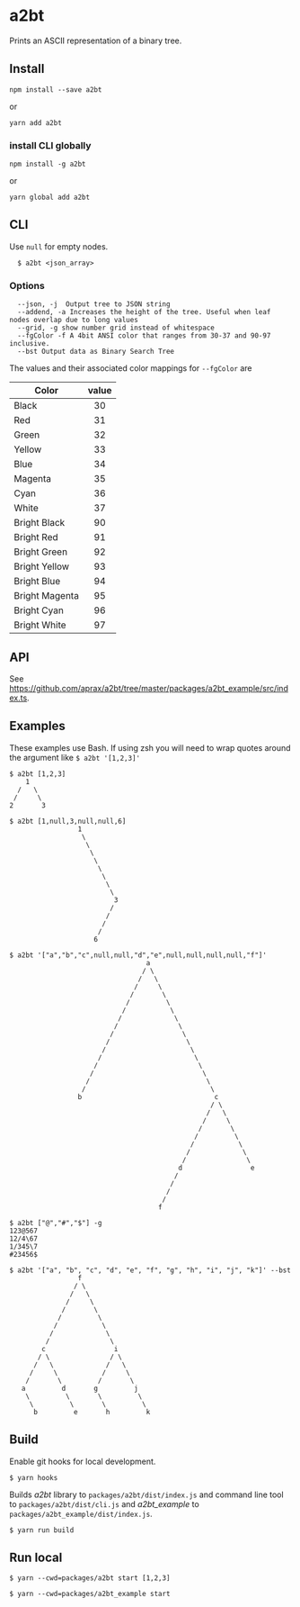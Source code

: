 # a2bt

Prints an ASCII representation of a binary tree.

## Install

```
npm install --save a2bt
```

or

```
yarn add a2bt
```

### install CLI globally

```
npm install -g a2bt
```

or

```
yarn global add a2bt
```

## CLI

Use `null` for empty nodes.

```
  $ a2bt <json_array>
```

### Options

```
  --json, -j  Output tree to JSON string
  --addend, -a Increases the height of the tree. Useful when leaf nodes overlap due to long values
  --grid, -g show number grid instead of whitespace
  --fgColor -f A 4bit ANSI color that ranges from 30-37 and 90-97 inclusive.
  --bst Output data as Binary Search Tree
```

The values and their associated color mappings for `--fgColor` are

| Color          | value |
| -------------- | :---: |
| Black          |  30   |
| Red            |  31   |
| Green          |  32   |
| Yellow         |  33   |
| Blue           |  34   |
| Magenta        |  35   |
| Cyan           |  36   |
| White          |  37   |
| Bright Black   |  90   |
| Bright Red     |  91   |
| Bright Green   |  92   |
| Bright Yellow  |  93   |
| Bright Blue    |  94   |
| Bright Magenta |  95   |
| Bright Cyan    |  96   |
| Bright White   |  97   |

## API

See https://github.com/aprax/a2bt/tree/master/packages/a2bt_example/src/index.ts.

## Examples

These examples use Bash. If using zsh you will need to wrap quotes around the argument like `$ a2bt '[1,2,3]'`

```
$ a2bt [1,2,3]
    1
  /   \
 /     \
2       3
```

```
$ a2bt [1,null,3,null,null,6]
                 1
                  \
                   \
                    \
                     \
                      \
                       \
                        \
                         \
                          3
                         /
                        /
                       /
                      /
                     6

```

```
$ a2bt '["a","b","c",null,null,"d","e",null,null,null,null,"f"]'
                                  a
                                 / \
                                /   \
                               /     \
                              /       \
                             /         \
                            /           \
                           /             \
                          /               \
                         /                 \
                        /                   \
                       /                     \
                      /                       \
                     /                         \
                    /                           \
                   /                             \
                  /                               \
                 b                                 c
                                                  / \
                                                 /   \
                                                /     \
                                               /       \
                                              /         \
                                             /           \
                                            /             \
                                           /               \
                                          d                 e
                                         /
                                        /
                                       /
                                      /
                                     f
```

```
$ a2bt ["@","#","$"] -g
123@567
12/4\67
1/345\7
#23456$
```

```
$ a2bt '["a", "b", "c", "d", "e", "f", "g", "h", "i", "j", "k"]' --bst
                 f
                / \
               /   \
              /     \
             /       \
            /         \
           /           \
          /             \
         /               \
        c                 i
       / \               / \
      /   \             /   \
     /     \           /     \
    /       \         /       \
   a         d       g         j
    \         \       \         \
     \         \       \         \
      b         e       h         k
```

## Build

Enable git hooks for local development.

```shell
$ yarn hooks
```

Builds _a2bt_ library to `packages/a2bt/dist/index.js` and command line tool to `packages/a2bt/dist/cli.js` and _a2bt_example_ to `packages/a2bt_example/dist/index.js`.

```shell
$ yarn run build
```

## Run local

```shell
$ yarn --cwd=packages/a2bt start [1,2,3]
```

```shell
$ yarn --cwd=packages/a2bt_example start
```
